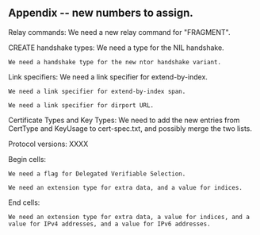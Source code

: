 
## Appendix -- new numbers to assign.

Relay commands:
    We need a new relay command for "FRAGMENT".

CREATE handshake types:
    We need a type for the NIL handshake.

    We need a handshake type for the new ntor handshake variant.

Link specifiers:
    We need a link specifier for extend-by-index.

    We need a link specifier for extend-by-index span.

    We need a link specifier for dirport URL.

Certificate Types and Key Types:
    We need to add the new entries from CertType and KeyUsage to
    cert-spec.txt, and possibly merge the two lists.

Protocol versions:
XXXX

Begin cells:

    We need a flag for Delegated Verifiable Selection.

    We need an extension type for extra data, and a value for indices.

End cells:

    We need an extension type for extra data, a value for indices, and a
    value for IPv4 addresses, and a value for IPv6 addresses.

